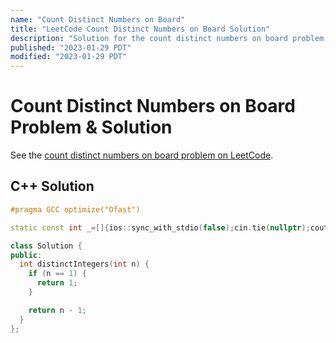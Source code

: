 ```yaml
---
name: "Count Distinct Numbers on Board"
title: "LeetCode Count Distinct Numbers on Board Solution"
description: "Solution for the count distinct numbers on board problem from LeetCode."
published: "2023-01-29 PDT"
modified: "2023-01-29 PDT"
---
```


# Count Distinct Numbers on Board Problem & Solution

See the [count distinct numbers on board problem on LeetCode](https://leetcode.com/problems/count-distinct-numbers-on-board).

## C++ Solution

```cpp
#pragma GCC optimize("Ofast")

static const int _=[]{ios::sync_with_stdio(false);cin.tie(nullptr);cout.tie(nullptr);return 0;}();

class Solution {
public:
  int distinctIntegers(int n) {
    if (n == 1) {
      return 1;
    }

    return n - 1;
  }
};
```
